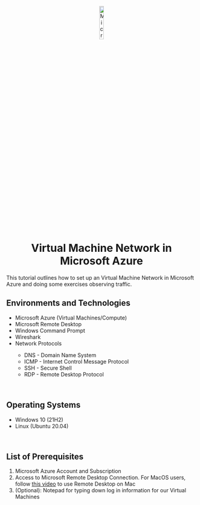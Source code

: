 <p align="center">
<img src="https://github.com/ColtonTrauCC/vm-network/assets/147654000/2cb238ff-4e46-4a75-8967-7ef5d124ab74" height="15%" width="15%" alt="Microsoft Azure logo"/>
</p>

<h1 align = "center">Virtual Machine Network in Microsoft Azure</h1>
This tutorial outlines how to set up an Virtual Machine Network in Microsoft Azure and doing some exercises observing traffic.

<br />

<h2>Environments and Technologies </h2>

<ul>
  <li>Microsoft Azure (Virtual Machines/Compute)</li>
  <li>Microsoft Remote Desktop</li>
  <li>Windows Command Prompt</li>
  <li>Wireshark</li>
  <li>Network Protocols</li>
  <ul>
  <li>DNS - Domain Name System
  <li>ICMP - Internet Control Message Protocol
  <li>SSH - Secure Shell
  <li>RDP - Remote Desktop Protocol
  </ul>
</ul>

</br>

<h2>Operating Systems </h2>
<ul>
  <li>Windows 10 (21H2)</li>
  <li>Linux (Ubuntu 20.04)</li>
</ul>

</br>

<h2>List of Prerequisites</h2>
<ol>
  <li>Microsoft Azure Account and Subscription</li>
  <li>Access to Microsoft Remote Desktop Connection. For MacOS users, follow <a href = "https://www.youtube.com/watch?v=0lllpAhgAJs&ab_channel=TheHostingVideos">this video</a> to use Remote Desktop on Mac</li>
</ul>
<li>(Optional): Notepad for typing down log in information for our Virtual Machines</li>
</ol>
</p>
